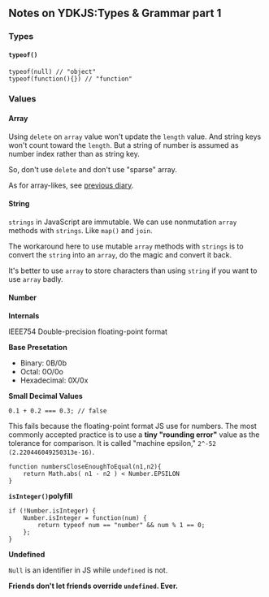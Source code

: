 ## Notes on YDKJS:Types & Grammar part 1

### Types

#### `typeof()`
 
 ````
 typeof(null) // "object"
 typeof(function(){}) // "function"
 ````

### Values

#### Array

Using `delete` on `array` value won't update the `length` value. And string keys won't count toward the `length`. But a string of number is assumed as number index rather than as string key.

So, don't use `delete` and don't use "sparse" array.

As for array-likes, see [previous diary](http://zxc0328.github.io/diary/2016/03/2016-03-24.html).

#### String

`strings` in JavaScript are immutable. We can use nonmutation `array` methods with `strings`. Like `map()` and `join`.

The workaround here to use mutable `array` methods with `strings` is to convert the `string` into an `array`, do the magic and convert it back.

It's better to use `array` to store characters than using `string` if you want to use `array` badly.

#### Number

**Internals**

IEEE754 Double-precision floating-point format

**Base Presetation**

+ Binary: 0B/0b  
+ Octal: 0O/0o  
+ Hexadecimal: 0X/0x  

**Small Decimal Values**

`0.1 + 0.2 === 0.3; // false`
 
This fails because the floating-point format JS use for numbers.
The most commonly accepted practice is to use a **tiny "rounding error"** value as the tolerance for comparison. It is called "machine epsilon," `2^-52 (2.220446049250313e-16)`.

````
function numbersCloseEnoughToEqual(n1,n2){
	return Math.abs( n1 - n2 ) < Number.EPSILON
}
````

**`isInteger()`polyfill**

```
if (!Number.isInteger) {
    Number.isInteger = function(num) {
        return typeof num == "number" && num % 1 == 0;
    };
}
```

**Undefined**

`Null` is an identifier in JS while `undefined` is not.
 
**Friends don't let friends override `undefined`. Ever.**

